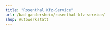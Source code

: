 ```yaml
---
title: "Rosenthal Kfz-Service"
url: /bad-gandersheim/rosenthal-kfz-service/
shop: Autowerkstatt
---
```

